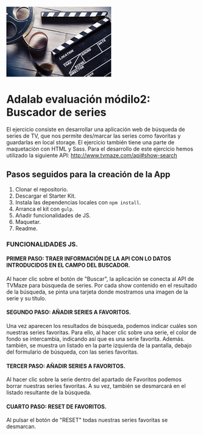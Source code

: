 ![Adalab](_src/assets/images/images.jpeg)

# Adalab evaluación módilo2: Buscador de series

El ejercicio consiste en desarrollar una aplicación web de búsqueda de series de TV, que nos permite
des/marcar las series como favoritas y guardarlas en local storage.
El ejercicio también tiene una parte de maquetación con HTML y Sass. 
Para el desarrollo de este ejercicio hemos utilizado la siguiente API: http://www.tvmaze.com/api#show-search

## Pasos seguidos para la creación de la App

1. Clonar el repositorio.
2. Descargar el Starter Kit.
2. Instala las dependencias locales con `npm install`.
3. Arranca el kit con `gulp`.
4. Añadir funcionalidades de JS.
5. Maquetar.
6. Readme. 

### FUNCIONALIDADES JS. 
#### PRIMER PASO: TRAER INFORMACIÓN DE LA API CON LO DATOS INTRODUCIDOS EN EL CAMPO DEL BUSCADOR.
Al hacer clic sobre el botón de "Buscar", la aplicación se conecta al API de TVMaze para búsqueda de series. Por cada show contenido en el resultado de la búsqueda, se pinta una tarjeta donde mostramos una imagen de la serie y su título.

#### SEGUNDO PASO: AÑADIR SERIES A FAVORITOS.
Una vez aparecen los resultados de búsqueda, podemos indicar cuáles son nuestras series favoritas. Para ello, al hacer clic sobre una serie, el color de fondo se intercambia, indicando así que es una serie favorita. Además. también, se muestra un listado en la parte izquierda de la pantalla, debajo del formulario de búsqueda, con las series favoritas.

#### TERCER PASO: AÑADIR SERIES A FAVORITOS.
Al hacer clic sobre la serie dentro del apartado de Favoritos podemos borrar nuestras series favoritas. A su vez, también se desmarcará en el listado resultante de la búsqueda. 

#### CUARTO PASO: RESET DE FAVORITOS.
Al pulsar el botón de "RESET" todas nuestras series favoritas se desmarcan.





